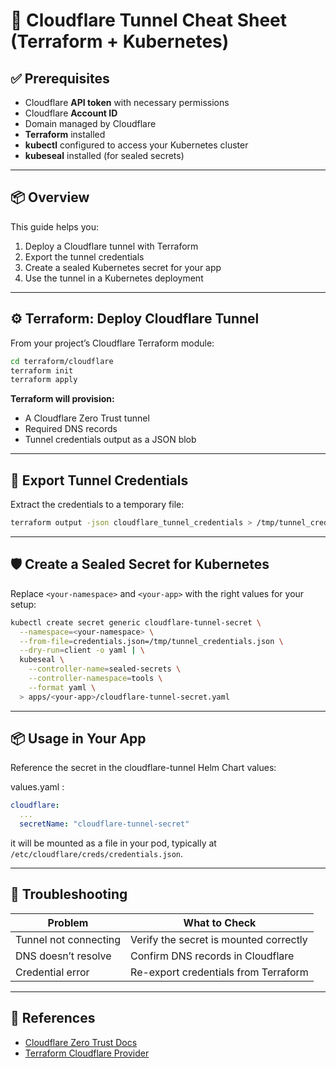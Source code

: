 # 🧵 Cloudflare Tunnel Cheat Sheet (Terraform + Kubernetes)

## ✅ Prerequisites

* Cloudflare **API token** with necessary permissions
* Cloudflare **Account ID**
* Domain managed by Cloudflare
* **Terraform** installed
* **kubectl** configured to access your Kubernetes cluster
* **kubeseal** installed (for sealed secrets)

---

## 📦 Overview

This guide helps you:

1. Deploy a Cloudflare tunnel with Terraform
2. Export the tunnel credentials
3. Create a sealed Kubernetes secret for your app
4. Use the tunnel in a Kubernetes deployment

---

## ⚙️ Terraform: Deploy Cloudflare Tunnel

From your project’s Cloudflare Terraform module:

```bash
cd terraform/cloudflare
terraform init
terraform apply
```

**Terraform will provision:**

* A Cloudflare Zero Trust tunnel
* Required DNS records
* Tunnel credentials output as a JSON blob

---

## 🔐 Export Tunnel Credentials

Extract the credentials to a temporary file:

```bash
terraform output -json cloudflare_tunnel_credentials > /tmp/tunnel_credentials.json
```

---

## 🛡️ Create a Sealed Secret for Kubernetes

Replace `<your-namespace>` and `<your-app>` with the right values for your setup:

```bash
kubectl create secret generic cloudflare-tunnel-secret \
  --namespace=<your-namespace> \
  --from-file=credentials.json=/tmp/tunnel_credentials.json \
  --dry-run=client -o yaml | \
  kubeseal \
    --controller-name=sealed-secrets \
    --controller-namespace=tools \
    --format yaml \
  > apps/<your-app>/cloudflare-tunnel-secret.yaml
```

---

## 📦 Usage in Your App

Reference the secret in the cloudflare-tunnel Helm Chart values:

values.yaml :
```yaml
cloudflare:
  ...
  secretName: "cloudflare-tunnel-secret"
```

it will be mounted as a file in your pod, typically at `/etc/cloudflare/creds/credentials.json`.

---

## 🧯 Troubleshooting

| Problem               | What to Check                          |
| --------------------- | -------------------------------------- |
| Tunnel not connecting | Verify the secret is mounted correctly |
| DNS doesn’t resolve   | Confirm DNS records in Cloudflare      |
| Credential error      | Re-export credentials from Terraform   |

---

## 🔗 References

* [Cloudflare Zero Trust Docs](https://developers.cloudflare.com/cloudflare-one/)
* [Terraform Cloudflare Provider](https://registry.terraform.io/providers/cloudflare/cloudflare/latest)
